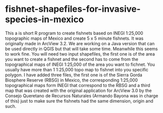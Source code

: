 # fishnet-shapefiles-for-invasive-species-in-mexico
This a is short R program to create fishnets based on INEGI 1:25,000 topographic maps of Mexico and create 5 x 5 minute fishnets. It was originally made in ArcView 3.2. We are working on a Java version that can be used directly in QGIS but that will take some time. Meanwhile this seems to work fine. You will need two input shapefiles, the first one is of the area you want to create a fishnet and the second has to come from the topographical maps of INEGI 1:25,000 of the area you want to fichnet. You usually have more than 1 1:25,000 topo map to fishnet into you specific polygon. I have added three files, the first one is of the Sierra Gorda Biosphere Reserve (RBSG) in Mexico, the corresponding 1:25,000 topographical maps form INEGI that correspond to the RBSG and a third map that was created with the original application for ArcView 3.0 by the Consejo Queretano de Recursos Naturales (Armando Bayona was in charge of this) just to make sure the fishnets had the same dimension, origin and such.
